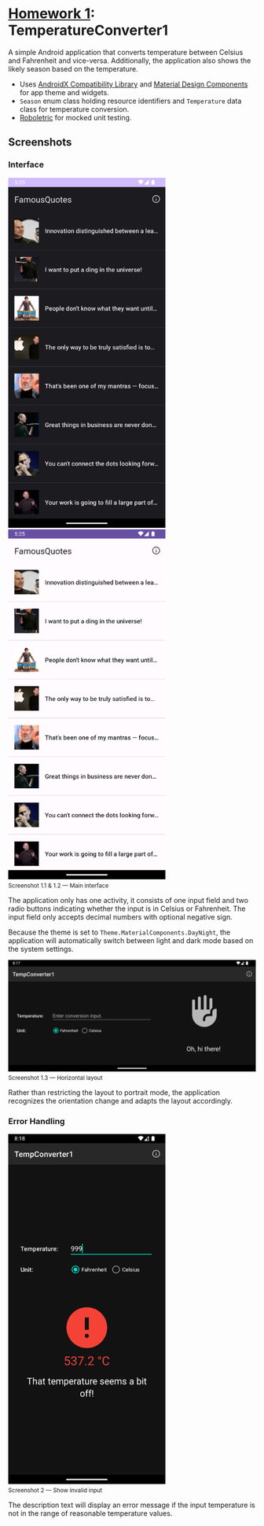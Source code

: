 # [Homework 1](https://github.com/hanggrian/IIT-ITM555/blob/assets/assignments/hw1.docx): TemperatureConverter1

A simple Android application that converts temperature between Celsius and
Fahrenheit and vice-versa. Additionally, the application also shows the likely
season based on the temperature.

- Uses [AndroidX Compatibility Library](https://developer.android.com/jetpack/androidx)
  and [Material Design Components](https://developer.android.com/design/ui/mobile/guides/components/material-overview)
  for app theme and widgets.
- `Season` enum class holding resource identifiers and `Temperature` data class
  for temperature conversion.
- [Roboletric](https://robolectric.org/) for mocked unit testing.

## Screenshots

### Interface

<img width="320" src="https://github.com/hanggrian/IIT-ITM555/raw/assets/assignments/hw1/screenshot1_1.png">
<img width="320" src="https://github.com/hanggrian/IIT-ITM555/raw/assets/assignments/hw1/screenshot1_2.png"><br><small>Screenshot 1.1 & 1.2 &mdash; Main interface</small>

The application only has one activity, it consists of one input field and
two radio buttons indicating whether the input is in Celsius or Fahrenheit. The
input field only accepts decimal numbers with optional negative sign.

Because the theme is set to `Theme.MaterialComponents.DayNight`, the application
will automatically switch between light and dark mode based on the system
settings.

<img width="640" src="https://github.com/hanggrian/IIT-ITM555/raw/assets/assignments/hw1/screenshot1_3.png"><br><small>Screenshot 1.3 &mdash; Horizontal layout</small>

Rather than restricting the layout to portrait mode, the application recognizes
the orientation change and adapts the layout accordingly.

### Error Handling

<img width="320" src="https://github.com/hanggrian/IIT-ITM555/raw/assets/assignments/hw1/screenshot2.png"><br><small>Screenshot 2 &mdash; Show invalid input</small>

The description text will display an error message if the input temperature is
not in the range of reasonable temperature values.
